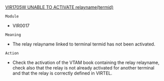 [VIR1705W UNABLE TO ACTIVATE relayname(termid)](https://virtel.readthedocs.io/en/latest/manuals/virtel/Virtel459MG/messages.html?highlight=VIR1705W#VIR1705W)

`Module`
- VIR0017

`Meaning`
- The relay relayname linked to terminal termid has not been activated.

`Action`
- Check the activation of the VTAM book containing the relay relayname, check also that the relay is not already activated for another terminal and that the relay is correctly defined in VIRTEL.

